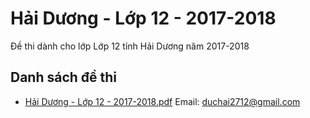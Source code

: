 # Hải Dương - Lớp 12 - 2017-2018

Đề thi dành cho lớp Lớp 12 tỉnh Hải Dương năm 2017-2018

## Danh sách đề thi

- [Hải Dương - Lớp 12 - 2017-2018.pdf](Hải%20Dương%20-%20Lớp%2012%20-%202017-2018.pdf)
Email: duchai2712@gmail.com

